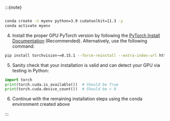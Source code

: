 :::{note}

```{include} install-windows-generic.md
```

```bash
conda create -n myenv python=3.9 cudatoolkit=11.3 -y
conda activate myenv
```

4. Install the proper GPU PyTorch version by following the [PyTorch Install Documentation](https://pytorch.org/get-started/locally/) (Recommended). Alternatively, use the following command:

```bash
pip install torchvision~=0.15.1 --force-reinstall --extra-index-url https://download.pytorch.org/whl/cu118
```

5. Sanity check that your installation is valid and can detect your GPU via testing in Python:

```python
import torch
print(torch.cuda.is_available())  # Should be True
print(torch.cuda.device_count())  # Should be > 0
```

6. Continue with the remaining installation steps using the conda environment created above

:::

